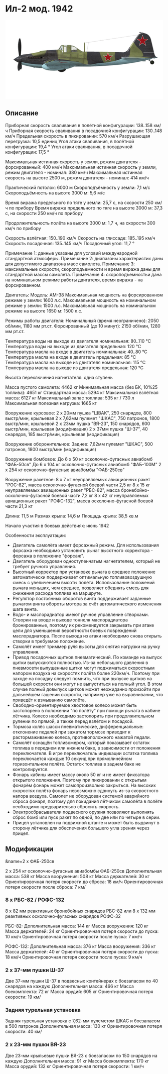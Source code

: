 # Ил-2 мод. 1942

![il2m42](../images/il2m42.png)

## Описание

Приборная скорость сваливания в полётной конфигурации: 138..158 км/ч
Приборная скорость сваливания в посадочной конфигурации: 130..148 км/ч
Предельная скорость в пикировании: 570 км/ч
Разрушающая перегрузка: 10,5 единиц
Угол атаки сваливания, в полётной конфигурации: 19,4 °
Угол атаки сваливания, в посадочной конфигурации: 17,5 °

Максимальная истинная скорость у земли, режим двигателя - форсированный: 400 км/ч
Максимальная истинная скорость у земли, режим двигателя - номинал: 380 км/ч
Максимальная истинная скорость на высоте 2500 м, режим двигателя - номинал: 414 км/ч

Практический потолок: 6000 м
Скороподъёмность у земли: 7,1 м/с
Скороподъёмность на высоте 3000 м: 5,6 м/с

Время виража предельного по тяге у земли: 25,7 с, на скорости 250 км/ч по прибору
Время виража предельного по тяге на высоте 3000 м: 37,3 с, на скорости 250 км/ч по прибору

Продолжительность полёта на высоте 3000 м: 1,7 ч, на скорости 300 км/ч по прибору

Скорость взлётная: 150..190 км/ч
Скорость на глиссаде: 185..195 км/ч
Скорость посадочная: 135..145 км/ч
Посадочный угол: 11,7 °

Примечание 1: данные указаны для условий международной стандартной атмосферы.
Примечание 2: диапазоны характеристик даны для допустимого диапазона масс самолета.
Примечание 3: максимальные скорости, скороподъемности и время виража даны для стандартной массы самолета.
Примечание 4: скороподъемностьи дана на номинальном режиме работы двигателя, время виража - на форсированном.

Двигатель:
Модель: АМ-38
Максимальная мощность на форсированном режиме у земли: 1600 л.с.
Максимальная мощность на номинальном режиме у земли: 1500 л.с.
Максимальная мощность на номинальном режиме на высоте 1650 м: 1500 л.с.

Режимы работы двигателя:
Номинальный (время неограничено): 2050 об/мин, 1180 мм рт.ст.
Форсированный (до 10 минут): 2150 об/мин, 1280 мм рт.ст.

Температура воды на выходе из двигателя номинальная: 80..110 °С
Температура воды на выходе из двигателя предельная: 120 °С
Температура масла на входе в двигатель номинальная: 40..80 °С
Температура масла на входе в двигатель предельная: 85 °С
Температура масла на выходе из двигателя номинальная: 115 °С
Температура масла на выходе из двигателя предельная: 120 °С

Высота переключения нагнетателя: одна ступень 

Масса пустого самолета: 4462 кг
Минимальная масса (без БК, 10%25 топлива): 4651 кг
Стандартная масса: 5294 кг
Максимальная взлётная масса: 6127 кг
Максимальный запас топлива: 535 кг / 730 л
Максимальная полезная нагрузка: 1665 кг

Вооружение курсовое:
2 x 20мм пушка "ШВАК", 250 снарядов, 800 выстр/мин, крыльевая
2 x 7,62мм пулемет "ШКАС", 750 патронов, 1800 выстр/мин, крыльевой
2 x 23мм пушка "ВЯ-23", 150 снарядов, 600 выстр/мин, крыльевая (модификация)
2 x 37мм пушка "Ш-37", 40 снарядов, 185 выстр/мин, крыльевая (модификация)

Вооружение оборонительное:
Заднее: 7,62мм пулемет "ШКАС", 500 патронов, 1800 выстр/мин (модификация)

Вооружение бомбовое:
До 6 x 50 кг осколочно-фугасных авиабомб "ФАБ-50св"
До 6 x 104 кг осколочно-фугасных авиабомб "ФАБ-100М"
2 x 254 кг осколочно-фугасные авиабомбы "ФАБ-250св"

Вооружение ракетное:
8 x 7 кг неуправляемых авиационных ракет "РОС-82", масса осколочно-фугасной боевой части 2,5 кг
8 x 15 кг неуправляемых авиационных ракет "РБС-82", масса бронебойно-осколочно-фугасной боевой части 7,2 кг
8 x 42 кг неуправляемых авиационных ракет "РОФС-132", масса осколочно-фугасной боевой части 21,3 кг

Длина: 11,5 м
Размах крыла: 14,6 м
Площадь крыла: 38,5 кв.м

Начало участия в боевых действиях: июнь 1942

Особенности эксплуатации:
- Двигатель самолёта имеет форсажный режим. Для использования форсажа необходимо установить рычаг высотного корректора - форсажа в положение "форсаж".
- Двигатель оборудован одноступенчатым нагнетателем, который не требует ручного управления.
- Высотный корректор при установке рычага в среднее положение автоматически поддерживает оптимальную топливовоздушную смесь с увеличением высоты полёта. Использование положений рычага меньших, чем среднее, позволяет обеднять смесь для снижения расхода топлива на маршруте.
- Регулятор постоянных оборотов винта поддерживает заданные рычагом винта обороты мотора за счёт автоматического изменения шага винта.
- Водо- и маслорадиатор имеют ручное управление створками. Створки на входе и выходе тоннеля маслорадиатора бронированные, поэтому их рекомендуется закрывать при атаке цели для уменьшения вероятности боевых повреждений маслорадиатора. После выхода из атаки необходимо снова открыть створки в требуемое положение.
- Самолёт имеет триммер руля высоты для снятия нагрузки на ручку управления.
- Привод посадочных щитков пневматический. По команде на выпуск щитки выпускаются полностью. Из-за небольшого давления в пневмосети выпущенные щитки могут поджиматься скоростным напором воздуха на скоростях полёта более 220км/ч. Поэтому при заходе на посадку следует помнить, что при выпуске щитков на большей скорости они могут не выпуститься на полный угол. В этом случае полный довыпуск щитков может неожиданно произойти при дальнейшем гашении скорости, например уже на выравнивании, что приведёт к взмыванию самолёта.
- Свободно-ориентируемое хвостовое колесо может быть застопорено в положении "по полёту" при помощи рычага в кабине лётчика. Колесо необходимо застопорить при продолжительном рулении по прямой, а также перед взлётом и посадкой.
- Тормоза колёс шасси пневматические, дифференциальные: отклонение педалей при зажатом тормозе приводит к растормаживанию колеса, противоположного нажатой педали.
- Самолёт оснащён топливомером, который показывает остаток топлива в переднем или нижнем баке, в зависимости от положения переключателя. В игре переключатель индикации остатка топлива переключается каждые 10 секунд при прямолинейном горизонтальном полёте. Остаток топлива в заднем баке не контролируется.
- Фонарь кабины имеет массу около 50 кг и не имеет фиксатора открытого положения. Поэтому при пикировании с открытым фонарём фонарь может самопроизвольно закрыться. На высоких скоростях полёта фонарь невозможно сдвинуть из-за скоростного напора воздуха. Самолет не оборудован системой аварийного сброса фонаря, поэтому для покидания лётчиком самолёта в полёте необходимо предварительно сбросить скорость.
- Электросбрасыватели подвесного оружия позволяют выполнять сброс бомб или пуск ракет по одной, по две или по четыре в серии.
- Прицел установлен на подвижной штанге и может быть выдвинут в сторону лётчика для обеспечения большего угла зрения через прицел.

## Модификации
&name=2 x ФАБ-250св

2 x 254 кг осколочно-фугасные авиабомбы ФАБ-250св
Дополнительная масса: 538 кг
Масса вооружения: 508 кг
Масса держателей: 30 кг
Ориентировочная потеря скорости до сброса: 18 км/ч
Ориентировочная потеря скорости после сброса: 7 км/
### 8 x РБС-82 / РОФС-132

8 x 82 мм реактивных бронебойных снарядов РБС-82 или 8 x 132 мм реактивных осколочно-фугасных снарядов РОФС-32

РБС-82:
Дополнительная масса: 144 кг
Масса вооружения: 120 кг
Масса держателей: 24 кг
Ориентировочная потеря скорости до пуска: 10 км/ч
Ориентировочная потеря скорости после пуска: 7 км/ч

РОФС-132:
Дополнительная масса: 376 кг
Масса вооружения: 336 кг
Масса держателей: 40 кг
Ориентировочная потеря скорости до пуска: 18 км/ч
Ориентировочная потеря скорости после пуска: 9 км/ч
### 2 x 37-мм пушки Ш-37

Две 37-мм пушки Ш-37 в подвесных контейнерах с боезапасом по 40 снарядов на каждую
Дополнительная масса: 466 кг
Масса боекомплекта: 72 кг
Масса орудий: 605 кг
Ориентировочная потеря скорости: 19 км/
### Задняя турельная установка

Задняя турельная установка с 7,62-мм пулеметом ШКАС и боезапасом в 500 патронов
Дополнительная масса: 130 кг
Ориентировочная потеря скорости: 40 км/
### 2 x 23-мм пушки ВЯ-23

Две 23-мм крыльевые пушки ВЯ-23 с боезапасом по 150 снарядов на каждую
Дополнительная масса: 91 кг
Масса боекомплекта: 170 кг
Масса орудий: 132 кг
Ориентировочная потеря скорости: 1 км/ч